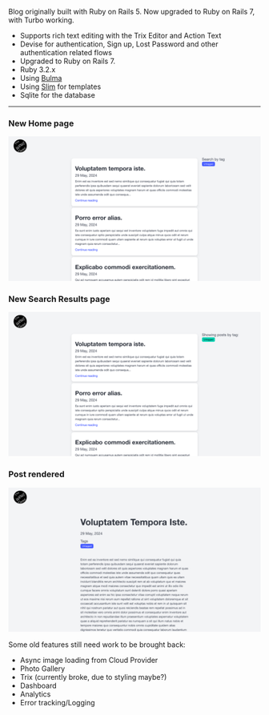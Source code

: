 Blog originally built with Ruby on Rails 5. Now upgraded to Ruby on Rails 7, with Turbo working.
- Supports rich text editing with the Trix Editor and Action Text
- Devise for authentication, Sign up, Lost Password and other authentication related flows
- Upgraded to Ruby on Rails 7.
- Ruby 3.2.x
- Using [Bulma](https://bulma.io)
- Using [Slim](https://github.com/slim-template/slim) for templates
- Sqlite for the database

---
### New Home page
![New Home page](.screenshots/sshot-home.png)

### New Search Results page
![New Search Results page](.screenshots/sshot-tag-search.png)

### Post rendered
![New Post page](.screenshots/sshot-post.png)

Some old features still need work to be brought back:
- Async image loading from Cloud Provider
- Photo Gallery
- Trix (currently broke, due to styling maybe?)
- Dashboard
- Analytics
- Error tracking/Logging

